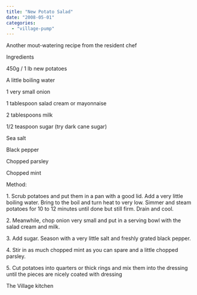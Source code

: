 ```yaml
---
title: "New Potato Salad"
date: "2008-05-01"
categories: 
  - "village-pump"
---
```


Another mout-watering recipe from the resident chef

Ingredients

450g / 1 lb new potatoes

A little boiling water

1 very small onion

1 tablespoon salad cream or mayonnaise

2 tablespoons milk

1/2 teaspoon sugar (try dark cane sugar)

Sea salt

Black pepper

Chopped parsley

Chopped mint

Method:

1\. Scrub potatoes and put them in a pan with a good lid. Add a very little boiling water. Bring to the boil and turn heat to very low. Simmer and steam potatoes for 10 to 12 minutes until done but still firm. Drain and cool.

2\. Meanwhile, chop onion very small and put in a serving bowl with the salad cream and milk.

3\. Add sugar. Season with a very little salt and freshly grated black pepper.

4\. Stir in as much chopped mint as you can spare and a little chopped parsley.

5\. Cut potatoes into quarters or thick rings and mix them into the dressing until the pieces are nicely coated with dressing

The Village kitchen
